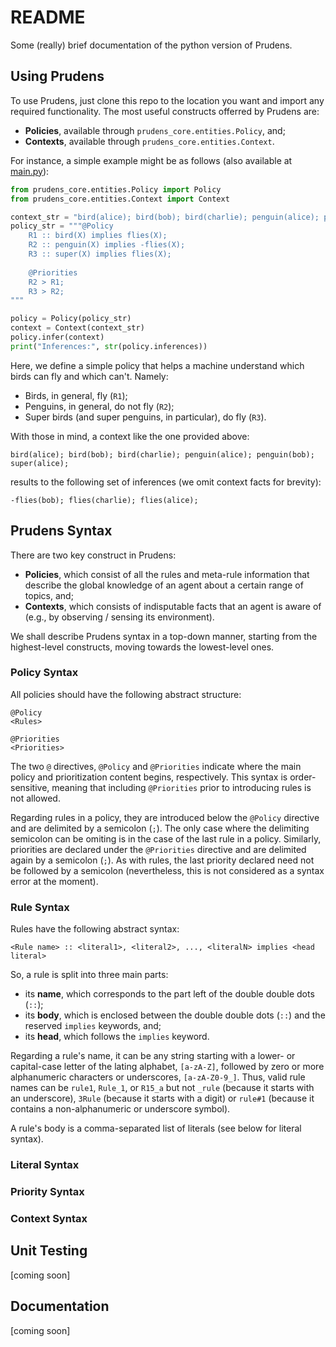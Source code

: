 # README

Some (really) brief documentation of the python version of Prudens.

## Using Prudens

To use Prudens, just clone this repo to the location you want and import any required functionality. The most useful constructs offerred by Prudens are:
* **Policies**, available through `prudens_core.entities.Policy`, and;
* **Contexts**, available through `prudens_core.entities.Context`.

For instance, a simple example might be as follows (also available at [main.py](https://github.com/VMarkos/prudens-core/blob/main/main.py)):

```python
from prudens_core.entities.Policy import Policy
from prudens_core.entities.Context import Context

context_str = "bird(alice); bird(bob); bird(charlie); penguin(alice); penguin(bob); super(alice);"
policy_str = """@Policy
    R1 :: bird(X) implies flies(X);
    R2 :: penguin(X) implies -flies(X);
    R3 :: super(X) implies flies(X);
    
    @Priorities
    R2 > R1;
    R3 > R2;
"""

policy = Policy(policy_str)
context = Context(context_str)
policy.infer(context)
print("Inferences:", str(policy.inferences))
```

Here, we define a simple policy that helps a machine understand which birds can fly and which can't. Namely:
* Birds, in general, fly (`R1`);
* Penguins, in general, do not fly (`R2`);
* Super birds (and super penguins, in particular), do fly (`R3`).

With those in mind, a context like the one provided above:

```
bird(alice); bird(bob); bird(charlie); penguin(alice); penguin(bob); super(alice);
```

results to the following set of inferences (we omit context facts for brevity):

```
-flies(bob); flies(charlie); flies(alice);
```

## Prudens Syntax

There are two key construct in Prudens:
* **Policies**, which consist of all the rules and meta-rule information that describe the global knowledge of an agent about a certain range of topics, and;
* **Contexts**, which consists of indisputable facts that an agent is aware of (e.g., by observing / sensing its environment).

We shall describe Prudens syntax in a top-down manner, starting from the highest-level constructs, moving towards the lowest-level ones.

### Policy Syntax

All policies should have the following abstract structure:

```
@Policy
<Rules>

@Priorities
<Priorities>
```

The two `@` directives, `@Policy` and `@Priorities` indicate where the main policy and prioritization content begins, respectively. This syntax is order-sensitive, meaning that including `@Priorities` prior to introducing rules is not allowed.

Regarding rules in a policy, they are introduced below the `@Policy` directive and are delimited by a semicolon \(`;`\). The only case where the delimiting semicolon can be omiting is in the case of the last rule in a policy. Similarly, priorities are declared under the `@Priorities` directive and are delimited again by a semicolon (`;`). As with rules, the last priority declared need not be followed by a semicolon (nevertheless, this is not considered as a syntax error at the moment).

### Rule Syntax

Rules have the following abstract syntax:

```
<Rule name> :: <literal1>, <literal2>, ..., <literalN> implies <head literal>
```

So, a rule is split into three main parts:
* its **name**, which corresponds to the part left of the double double dots (`::`);
* its **body**, which is enclosed between the double double dots (`::`) and the reserved `implies` keywords, and;
* its **head**, which follows the `implies` keyword.

Regarding a rule's name, it can be any string starting with a lower- or capital-case letter of the lating alphabet, `[a-zA-Z]`, followed by zero or more alphanumeric characters or underscores, `[a-zA-Z0-9_]`. Thus, valid rule names can be `rule1`, `Rule_1`, or `R15_a` but not `_rule` (because it starts with an underscore), `3Rule` (because it starts with a digit) or `rule#1` (because it contains a non-alphanumeric or underscore symbol).

A rule's body is a comma-separated list of literals (see below for literal syntax).

### Literal Syntax

### Priority Syntax

### Context Syntax

## Unit Testing

\[coming soon\]

## Documentation

\[coming soon\]
